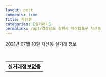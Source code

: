 ```yaml
---
layout: post
comments: true
title: 자산동
categories: [실거래가]
permalink: /apt/경상남도 창원시 마산합포구 자산동
---
```


2021년 07월 10일 자산동 실거래 정보

<script type="text/javascript">
  google.charts.load('current', {'packages':['corechart']});
  google.charts.setOnLoadCallback(drawChart);

  function drawChart() {
    var data = google.visualization.arrayToDataTable([['거래일', '매매', '전월세', '전매'], ['20-07', 8, 4, 0], ['20-08', 12, 10, 0], ['20-09', 6, 4, 0], ['20-10', 11, 6, 0], ['20-11', 9, 9, 0], ['20-12', 22, 5, 0], ['21-01', 21, 13, 0], ['21-02', 11, 9, 0], ['21-03', 18, 12, 0], ['21-04', 22, 4, 0], ['21-05', 15, 8, 0], ['21-06', 12, 7, 0]]);

    var options = {
      title: '최근 1년간 유형별 거래량 추이',
      legend: { position: 'bottom' }
    };

    var chart = new google.visualization.LineChart(document.getElementById('columnchart_material'));
    chart.draw(data, (options));년간 
  }
</script>

<div id="columnchart_material" style="width: 95%; margin-left: -35px; display: block"></div>
<br>
<table>
  <tr>
    <td colspan="4" style="font-weight: bold;"><a href="https://search.naver.com/search.naver?query=자산동 실거래정보없음">실거래정보없음</a></td>
  </tr>
    
</table>
    